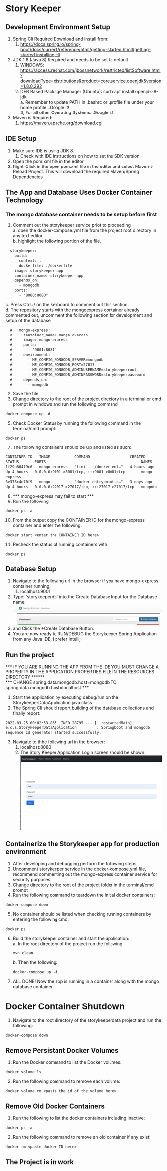 # Story Keeper

## Development Environment Setup
1. Spring Cli Required Download and install from:<br>
   1. https://docs.spring.io/spring-boot/docs/current/reference/html/getting-started.html#getting-started.installing.cli<br>
2. JDK 1.8 (Java 8) Required and needs to be set to default<br>
   1. WINDOWS: https://access.redhat.com/jbossnetwork/restricted/listSoftware.html?downloadType=distributions&product=core.service.openjdk&version=1.8.0.292<br>
   2. DEB Based Package Manager (Ubuntu): sudo apt install openjdk-8-jdk<br>
       a. Remember to update PATH in .bashrc or .profile file under your home profile...Google it!<br>
   3, For all other Operating Systems...Google it!<br>
3. Maven is Required:<br>
   1. https://maven.apache.org/download.cgi<br>

## IDE Setup
1. Make sure IDE is using JDK 8.<br>
   1. Check with IDE instructions on how to set the SDK version<br>
2. Open the pom.xml file in the editor<br>
3. Right-Click in the open pom.xml file in the editor and select Maven-> Reload Project. This will download the required Maven/Spring Dependencies<br>

## The App and Database Uses Docker Container Technology

### The mongo database container needs to be setup before first
1. Comment out the storykeeper service priot to proceeding<br>
    a. open the docker-compose.yml file from the project root directory in any text editor<br>
    b. highlight the following portion of the file.<br>
```
  storykeeper:
    build:
      context: .
      dockerfile: ./dockerfile
    image: storykeeper-app
    container_name: storykeeper-app
    depends_on:
      - mongodb
    ports:
      - "8080:8080"
```
   c. Press Ctrl+/ on the keyboard to comment out this section.<br>
   d. The repository starts with the mongoexpress container already commented out, uncomment the following section for development and setup of the database<br>
```
  #   mongo-express:
  #     container_name: mongo-express
  #     image: mongo-express
  #     ports:
  #       - '9001:8081'
  #     environment:
  #       - ME_CONFIG_MONGODB_SERVER=mongodb
  #       - ME_CONFIG_MONGODB_PORT=27017
  #       - ME_CONFIG_MONGODB_ADMINUSERNAME=storykeeperroot
  #       - ME_CONFIG_MONGODB_ADMINPASSWORD=storykeeperpassword
  #     depends_on:
  #       - mongodb
```
2. Save the file<br>
4. Change directory to the root of the project directory in a terminal or cmd prompt in windows and run the following command<br>
```
docker-compose up -d
```
5. Check Docker Status by running the following command in the termina/cmd prompt:<br>
```aidl
docker ps
```
7. The following containers should be Up and listed as such:<br>
```
CONTAINER ID   IMAGE           COMMAND                  CREATED       STATUS       PORTS                                           NAMES
1f29a80479c6   mongo-express   "tini -- /docker-ent…"   4 hours ago   Up 4 hours   0.0.0.0:9001->8081/tcp, :::9001->8081/tcp       mongo-express
6e376c4e70f9   mongo           "docker-entrypoint.s…"   3 days ago    Up 4 hours   0.0.0.0:27017->27017/tcp, :::27017->27017/tcp   mongodb
```
8. *** mongo-express may fail to start ***<br>
9. Run the following<br>
```
docker ps -a
```
10. From the output copy the CONTAINER ID for the mongo-express container and enter the following:<br>
```
docker start <enter the CONTAINER ID here>
```
11. Recheck the status of running containers with<br>
```
docker ps
```

## Database Setup
1. Navigate to the following url in the browser if you have mongo-express container running:<br>
   1. localhost:9001<br>
2. Type: 'storykeeperdb' into the Create Database Input for the Database name:<br>
![img.png](img.png)
3. and Click the +Create Database Button.<br>
4. You are now ready to RUN/DEBUG the Storykeeper Spring Application from any Java IDE, I prefer Intellij<br>

## Run the project
*** IF YOU ARE RUNNING THE APP FROM THE IDE YOU MUST CHANGE A PROPERTY IN THE APPLICATION.PROPERTIES FILE IN THE RESOURCES DIRECTORY ******<br>
*** CHANGE spring.data.mongodb.host=mongodb TO spring.data.mongodb.host=localhost ***<br>

1. Start the application by executing debug/run on the StorykeeperDataApplication.java class<br>
2. The Spring Cli should report building of the database collections and finally report:<br>
```aidl
2022-03-25 00:02:53.835  INFO 28795 --- [  restartedMain] e.c.s.StorykeeperDataApplication         : Springboot and mongodb sequence id generator started successfully.
```
3. Navigate to thhe following url in the browser:<br>
   1. localhost:8080<br>
   2. The Story Keeper Application Login screen should be shown:<br>
![img_1.png](img_1.png)

## Containerize the Storykeeper app for production environment<br>
1. After developing and debugging perform the following steps<br>
2. Uncomment storykeeper service in the docker-compose.yml file, recommend commenting out the mongo-express container service for security purposes<br>
3. Change directory to the root of the project folder in the terminal/cmd prompt<br>
4. Run the following command to teardown the initial docker containers:<br>
```
docker-compose down
```
5. No container should be listed when checking running containers by entering the following cmd:<br>
```
docker ps
```
6. Build the storykeeper container and start the application:<br>
   a. In the root directory of the project run the following<br>
   ```
   mvn clean
   ```
   b. Then the following:<br>
   ```
   docker-compose up -d
   ```
7. ALL DONE! Now the app is running in a container along with the mongo database container.<br>


# Docker Container Shutdown
1. Navigate to the root directory of the storykeeperdata project and run the following:<br>
```aidl
docker-compose down
```
## Remove Persistant Docker Volumes
1. Run the Docker command to list the Docker volumes:<br>
```aidl
docker volume ls
```
2. Run the following command to remove each volume:<br>
```aidl
docker volume rm <paste the id of the volume here>
```

## Remove Old Docker Containers
1. Run the following to list the docker containers including inactive:<br>
```aidl
docker ps -a
```
2. Run the following command to remove an old container if any exist:<br>
```aidl
docker rm <paste docker ID here>
```

## The Project is in work 
  
